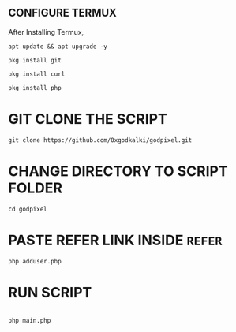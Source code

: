 ## **CONFIGURE TERMUX**

After Installing Termux, 
```
apt update && apt upgrade -y
```
```
pkg install git
```
```
pkg install curl
```
```
pkg install php
```
# **GIT CLONE THE SCRIPT**
```
git clone https://github.com/0xgodkalki/godpixel.git
```
# **CHANGE DIRECTORY TO SCRIPT FOLDER**
```
cd godpixel
```
# **PASTE REFER LINK INSIDE ```REFER```**
```
php adduser.php
```
# **RUN SCRIPT**
```

php main.php
```
